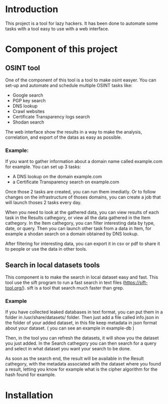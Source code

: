 # Introduction
This project is a tool for lazy hackers. It has been done to automate some tasks with a tool easy to use with a web interface. 
# Component of this project
## OSINT tool
One of the component of this tool is a tool to make osint easyer.
You can set-up and automate and schedule multiple OSINT tasks like:
- Google search
- PGP key search
- DNS lookup
- Crawl websites
- Certificate Transparency logs search
- Shodan search

The web interface show the results in a way to make the analysis, correlation, and export of the datas as easy as possible.
### Example:
If you want to gather information about a domain name called example.com for example. You can set up 3 tasks:
- A DNS lookup on the domain example.com
- a Certificate Transparency search on example.com

Once those 2 tasks are created, you can run them imediatly. Or to follow changes on the infrastructure of thoses domains, you can create a job that will launch thoses 2 tasks every day.

When you need to look at the gathered data, you can view results of each task in the Results cathegory, or view all the data gathered in the Item cathegory.
In the Item cathegory, you can filter interesting data by type, date, or query.
Then you can launch other task from a data in Item, for example a shodan search on a domain obtained by DNS lookup.

After filtering for interesting data, you can export it in csv or pdf to share it to people or use the data in other tools.
## Search in local datasets tools
This component is to make the search in local dataset easy and fast. 
This tool use the sift program to run a fast search in text files (https://sift-tool.org/). sift is a tool that search much faster than grep.
### Example
If you have collected leaked databases in text format, you can put them in a folder in /usr/share/datasets/ folder.
Then just add a file called info.json in the folder of your added dataset, in this file keep metadata in json format about your dataset. ( you can see an example in example-db )

Then, in the tool you can refresh the datasets, it will show you the dataset you just added.
In the Search cathegory you can then search for a query and select in what dataset you want your search to be done.

As soon as the search end, the result will be available in the Result cathegory, with the metadata associated with the dataset where you found a result, letting you know for example what is the cipher algorithm for the hash found for example.

# Installation

